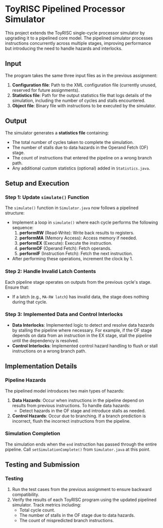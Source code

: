 # ToyRISC Pipelined Processor Simulator

This project extends the ToyRISC single-cycle processor simulator by upgrading it to a pipelined core model. The pipelined simulator processes instructions concurrently across multiple stages, improving performance but introducing the need to handle hazards and interlocks.

## Input
The program takes the same three input files as in the previous assignment:
1. **Configuration file**: Path to the XML configuration file (currently unused, reserved for future assignments).
2. **Statistics file**: Path for the output statistics file that logs details of the simulation, including the number of cycles and stalls encountered.
3. **Object file**: Binary file with instructions to be executed by the simulator.

## Output
The simulator generates a **statistics file** containing:
- The total number of cycles taken to complete the simulation.
- The number of stalls due to data hazards in the Operand Fetch (OF) stage.
- The count of instructions that entered the pipeline on a wrong branch path.
- Any additional custom statistics (optional) added in `Statistics.java`.

## Setup and Execution

### Step 1: Update `simulate()` Function
The `simulate()` function in `Simulator.java` now follows a pipelined structure:
- Implement a loop in `simulate()` where each cycle performs the following sequence:
  1. **performRW** (Read-Write): Write back results to registers.
  2. **performMA** (Memory Access): Access memory if needed.
  3. **performEX** (Execute): Execute the instruction.
  4. **performOF** (Operand Fetch): Fetch operands.
  5. **performIF** (Instruction Fetch): Fetch the next instruction.
- After performing these operations, increment the clock by 1.

### Step 2: Handle Invalid Latch Contents
Each pipeline stage operates on outputs from the previous cycle's stage. Ensure that:
- If a latch (e.g., `MA-RW latch`) has invalid data, the stage does nothing during that cycle.

### Step 3: Implemented Data and Control Interlocks
- **Data Interlocks**: Implemented logic to detect and resolve data hazards by stalling the pipeline where necessary. For example, if the OF stage depends on data from an instruction in the EX stage, stall the pipeline until the dependency is resolved.
- **Control Interlocks**: Implemented control hazard handling to flush or stall instructions on a wrong branch path.

## Implementation Details

### Pipeline Hazards
The pipelined model introduces two main types of hazards:
1. **Data Hazards**: Occur when instructions in the pipeline depend on results from previous instructions. To handle data hazards:
   - Detect hazards in the OF stage and introduce stalls as needed.
2. **Control Hazards**: Occur due to branching. If a branch prediction is incorrect, flush the incorrect instructions from the pipeline.

### Simulation Completion
The simulation ends when the `end` instruction has passed through the entire pipeline. Call `setSimulationComplete()` from `Simulator.java` at this point.

## Testing and Submission

### Testing
1. Run the test cases from the previous assignment to ensure backward compatibility.
2. Verify the results of each ToyRISC program using the updated pipelined simulator. Track metrics including:
   - Total cycle count.
   - The number of stalls in the OF stage due to data hazards.
   - The count of mispredicted branch instructions.

